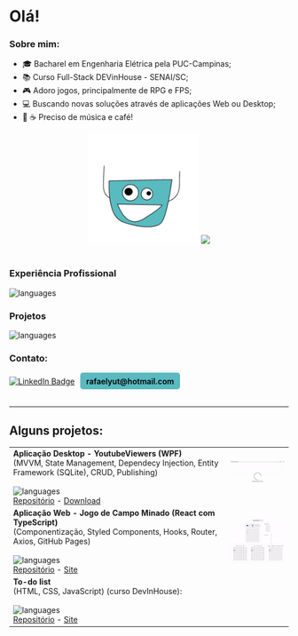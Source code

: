 # Olá!

### Sobre mim:

- 🎓 Bacharel em Engenharia Elétrica pela PUC-Campinas;
- 📚 Curso Full-Stack DEVinHouse - SENAI/SC;
- 🎮 Adoro jogos, principalmente de RPG e FPS;
- 💻 Buscando novas soluções através de aplicações Web ou Desktop;
- 🎵 ☕ Preciso de música e café!

<div align="center">
  <div>
    <img src="cha.gif" alt="cha" width="200"/>  
    <img src="https://github-readme-stats.vercel.app/api/top-langs/?username=RafaelYukio&layout=compact&theme=swift" />
  </div>
</div>
<br>

### Experiência Profissional

<img src="https://skillicons.dev/icons?i=angular,dotnet,cs,typescript,html,css,javascript,git&theme=light" alt="languages" style="height:40px;">

### Projetos

<img src="https://skillicons.dev/icons?i=react,nodejs,python,java,kotlin,docker,figma&theme=light" alt="languages" style="height:40px;"><br>

### Contato:

<div style="display: flex; gap: 10px; align-items: center;">
  <a href="https://www.linkedin.com/in/rafael-tadokoro/" style="display: flex;">
    <img src="https://img.shields.io/badge/LinkedIn-blue?style=for-the-badge&logo=linkedin&logoColor=white" alt="LinkedIn Badge"/>
  </a>
  <div style="display: flex; background-color: #59BABF; color: black; font-weight: 600; border-radius: 5px; width: 180px; height: 30px; align-items: center; justify-content: center">rafaelyut@hotmail.com</div>
</div>

<br>

---

## Alguns projetos:

 <table>
  <tr>
    <td>
    <strong>Aplicação Desktop - YoutubeViewers (WPF)</strong><br>
     (MVVM, State Management, Dependecy Injection, Entity Framework (SQLite), CRUD, Publishing)
    <br><br><img src="https://skillicons.dev/icons?i=cs,dotnet&theme=light" alt="languages" style="height:30px;"> </img><br>
    <a target="_blank" href="https://github.com/RafaelYukio/estudosWPF-.net">Repositório</a> - 
    <a target="_blank" href="https://github.com/RafaelYukio/estudosWPF-.net/releases/download/v1.0.0/YoutubeViewers.WPF.1.0.0.zip">Download</a>
    </td>
    <td>
      <img src="YoutubeViewers.gif" alt="CampoMinado" width="200"/>  
    </td>
  </tr>
  <tr>
    <td>
    <strong>Aplicação Web - Jogo de Campo Minado (React com TypeScript)</strong><br>(Componentização, Styled Components, Hooks, Router, Axios, GitHub Pages)
    <br><br><img src="https://skillicons.dev/icons?i=react,typescript&theme=light" alt="languages" style="height:30px;"> </img><br>
    <a target="_blank" href="https://github.com/RafaelYukio/estudos-React">Repositório</a> - 
    <a target="_blank" href="https://rafaelyukio.github.io/estudos-React/#/minesweeper">Site</a>
    </td>
    <td>
      <img src="CampoMinado.gif" alt="CampoMinado" width="200"/>  
    </td>
  </tr>
    <tr>
    <td>
    <strong>To-do list</strong><br>
    (HTML, CSS, JavaScript) (curso DevInHouse):
    <br><br><img src="https://skillicons.dev/icons?i=html,css,javascript&theme=light" alt="languages" style="height:30px;"> </img><br>
    <a target="_blank" href="https://github.com/RafaelYukio/DEVinHouse_M1P1">Repositório</a> - 
    <a target="_blank" href="https://rafaelyukio.github.io/DEVinHouse_M1P1/to_do.html">Site</a>
    </td>
    <td>
    </td>
  </tr>
</table>
